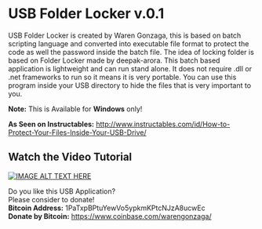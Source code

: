 # USB Folder Locker v.0.1
USB Folder Locker is created by Waren Gonzaga, this is based on batch scripting language and converted into executable file format to protect the code as well the password inside the batch file. The idea of locking folder is based on Folder Locker made by deepak-arora. This batch based application is lightweight and can run stand alone. It does not require .dll or .net frameworks to run so it means it is very portable. You can use this program inside your USB directory to hide the files that is very important to you.

<b>Note:</b> This is Available for <b>Windows</b> only!

<b>As Seen on Instructables:</b> http://www.instructables.com/id/How-to-Protect-Your-Files-Inside-Your-USB-Drive/

## Watch the Video Tutorial
[![IMAGE ALT TEXT HERE](http://img.youtube.com/vi/jYG2GHOSuEM/0.jpg)](https://www.youtube.com/watch?v=jYG2GHOSuEM)

Do you like this USB Application?<br>
Please consider to donate! <br>
<b>Bitcoin Address:</b> 1PaTxpBPtuYewVo5ypkmKPtcNJzA8ucwEc <br/>
<b>Donate by Bitcoin:</b> https://www.coinbase.com/warengonzaga/

